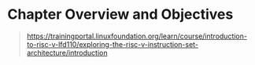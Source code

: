 # Chapter Overview and Objectives

> https://trainingportal.linuxfoundation.org/learn/course/introduction-to-risc-v-lfd110/exploring-the-risc-v-instruction-set-architecture/introduction
